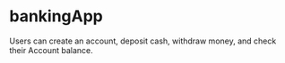 # bankingApp
Users can create an account, deposit cash, withdraw money, and check their Account balance.

